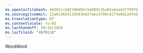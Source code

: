 ```yaml
---
ms.openlocfilehash: 44363ccb8230b892c5ab09c35a02a4ea41ff9976
ms.sourcegitcommit: 11a61db54119503e82faec5f99c4273e8d1247e5
ms.translationtype: HT
ms.contentlocale: ro-RO
ms.lasthandoff: 10/16/2020
ms.locfileid: "4070110"
---
```

<span data-ttu-id="8be6e-101">Word</span><span class="sxs-lookup"><span data-stu-id="8be6e-101">Word</span></span>